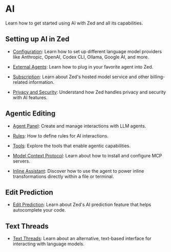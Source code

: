 # AI

Learn how to get started using AI with Zed and all its capabilities.

## Setting up AI in Zed

- [Configuration](./configuration.md): Learn how to set up different language model providers like Anthropic, OpenAI, Codex CLI, Ollama, Google AI, and more.

- [External Agents](./external-agents.md): Learn how to plug in your favorite agent into Zed.

- [Subscription](./subscription.md): Learn about Zed's hosted model service and other billing-related information.

- [Privacy and Security](./privacy-and-security.md): Understand how Zed handles privacy and security with AI features.

## Agentic Editing

- [Agent Panel](./agent-panel.md): Create and manage interactions with LLM agents.

- [Rules](./rules.md): How to define rules for AI interactions.

- [Tools](./tools.md): Explore the tools that enable agentic capabilities.

- [Model Context Protocol](./mcp.md): Learn about how to install and configure MCP servers.

- [Inline Assistant](./inline-assistant.md): Discover how to use the agent to power inline transformations directly within a file or terminal.

## Edit Prediction

- [Edit Prediction](./edit-prediction.md): Learn about Zed's AI prediction feature that helps autocomplete your code.

## Text Threads

- [Text Threads](./text-threads.md): Learn about an alternative, text-based interface for interacting with language models.
